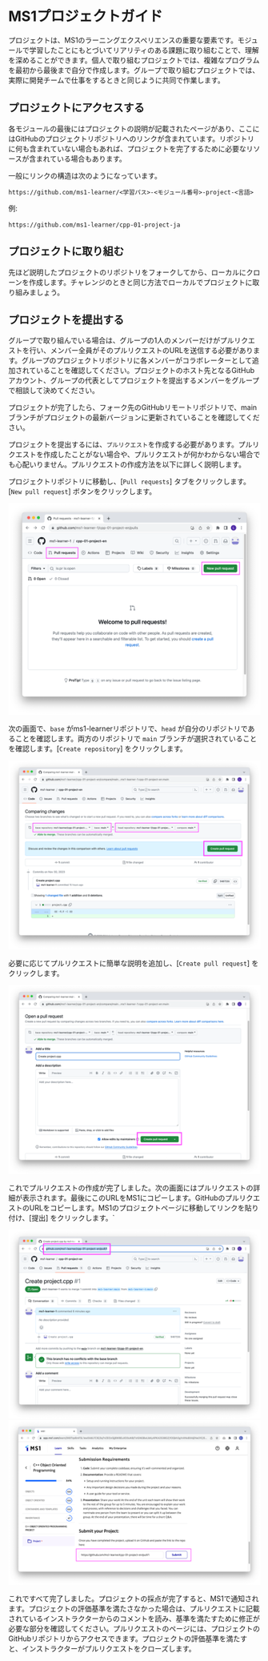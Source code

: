 # MS1プロジェクトガイド
プロジェクトは、MS1のラーニングエクスペリエンスの重要な要素です。モジュールで学習したことにもとづいてリアリティのある課題に取り組むことで、理解を深めることができます。個人で取り組むプロジェクトでは、複雑なプログラムを最初から最後まで自分で作成します。グループで取り組むプロジェクトでは、実際に開発チームで仕事をするときと同じように共同で作業します。

## プロジェクトにアクセスする
各モジュールの最後にはプロジェクトの説明が記載されたページがあり、ここにはGitHubのプロジェクトリポジトリへのリンクが含まれています。リポジトリに何も含まれていない場合もあれば、プロジェクトを完了するために必要なリソースが含まれている場合もあります。

一般にリンクの構造は次のようになっています。

`https://github.com/ms1-learner/<学習パス>-<モジュール番号>-project-<言語>`

例:

`https://github.com/ms1-learner/cpp-01-project-ja`

## プロジェクトに取り組む
先ほど説明したプロジェクトのリポジトリをフォークしてから、ローカルにクローンを作成します。チャレンジのときと同じ方法でローカルでプロジェクトに取り組みましょう。

## プロジェクトを提出する
グループで取り組んでいる場合は、グループの1人のメンバーだけがプルリクエストを行い、メンバー全員がそのプルリクエストのURLを送信する必要があります。グループのプロジェクトリポジトリに各メンバーがコラボレーターとして追加されていることを確認してください。プロジェクトのホスト先となるGitHubアカウント、グループの代表としてプロジェクトを提出するメンバーをグループで相談して決めてください。

プロジェクトが完了したら、フォーク先のGitHubリモートリポジトリで、mainブランチがプロジェクトの最新バージョンに更新されていることを確認してください。

プロジェクトを提出するには、`プルリクエスト`を作成する必要があります。プルリクエストを作成したことがない場合や、プルリクエストが何かわからない場合でも心配いりません。プルリクエストの作成方法を以下に詳しく説明します。

プロジェクトリポジトリに移動し、[`Pull requests`] タブをクリックします。[`New pull request`] ボタンをクリックします。

![プロジェクトの提出1](https://github.com/ms1-learner/assets/blob/main/project-submission-1.png)

次の画面で、`base` がms1-learnerリポジトリで、`head` が自分のリポジトリであることを確認します。両方のリポジトリで `main` ブランチが選択されていることを確認します。[`Create repository`] をクリックします。

![プロジェクトの提出2](https://github.com/ms1-learner/assets/blob/main/project-submission-2.png)

必要に応じてプルリクエストに簡単な説明を追加し、[`Create pull request`] をクリックします。

![プロジェクトの提出3](https://github.com/ms1-learner/assets/blob/main/project-submission-3.png)

これでプルリクエストの作成が完了しました。次の画面にはプルリクエストの詳細が表示されます。最後にこのURLをMS1にコピーします。GitHubのプルリクエストのURLをコピーします。MS1のプロジェクトページに移動してリンクを貼り付け、[提出] をクリックします。`

![プロジェクトの提出4](https://github.com/ms1-learner/assets/blob/main/project-submission-4.png)
![プロジェクトの提出5](https://github.com/ms1-learner/assets/blob/main/project-submission-5.png)

これですべて完了しました。プロジェクトの採点が完了すると、MS1で通知されます。プロジェクトの評価基準を満たさなかった場合は、プルリクエストに記載されているインストラクターからのコメントを読み、基準を満たすために修正が必要な部分を確認してください。プルリクエストのページには、プロジェクトのGitHubリポジトリからアクセスできます。プロジェクトの評価基準を満たすと、インストラクターがプルリクエストをクローズします。

